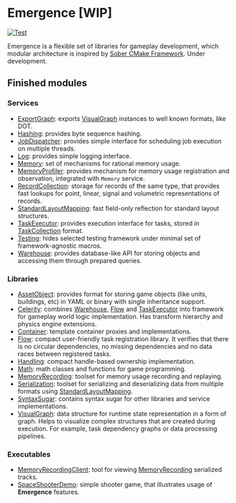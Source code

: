 # Emergence [WIP]

[![Test](https://github.com/KonstantinTomashevich/Emergence/actions/workflows/Test.yml/badge.svg?branch=master&event=push)](https://github.com/KonstantinTomashevich/Emergence/actions/workflows/Test.yml)

Emergence is a flexible set of libraries for gameplay development, which modular architecture is inspired by
[Sober CMake Framework](https://github.com/KonstantinTomashevich/Sober). Under development.

## Finished modules

### Services

- [ExportGraph](./Service/ExportGraph/README.md): exports [VisualGraph](./Library/Public/VisualGraph/README.md)
  instances to well known formats, like DOT.
- [Hashing](./Service/Hashing/README.md): provides byte sequence hashing.
- [JobDispatcher](./Service/JobDispatcher/README.md): provides simple interface for scheduling job execution
  on multiple threads.
- [Log](./Service/Log/README.md): provides simple logging interface.
- [Memory](./Service/Memory/README.md): set of mechanisms for rational memory usage.
- [MemoryProfiler](./Service/MemoryProfiler/README.md): provides mechanism for memory usage registration and
  observation, integrated with `Memory` service.
- [RecordCollection](./Service/RecordCollection/README.md): storage for records of the same type, that provides fast
  lookups for point, linear, signal and volumetric representations of records.
- [StandardLayoutMapping](./Service/StandardLayoutMapping/README.md): fast field-only reflection for standard layout
  structures.
- [TaskExecutor](./Service/TaskExecutor/README.md): provides execution interface for tasks, stored
  in [TaskCollection](./Library/Private/TaskCollection/README.md) format.
- [Testing](./Service/Testing/README.md): hides selected testing framework under minimal set of framework-agnostic
  macros.
- [Warehouse](./Service/Warehouse/README.md): provides database-like API for storing objects and accessing them through
  prepared queries.

### Libraries

- [AssetObject](./Library/Public/AssetObject/README.md): provides format for storing game objects (like units, 
  buildings, etc) in YAML or binary with single inheritance support.
- [Celerity](./Library/Public/Celerity/README.md): combines [Warehouse](./Service/Warehouse/README.md),
  [Flow](./Library/Public/Flow/README.md) and [TaskExecutor](./Service/TaskExecutor/README.md) into framework
  for gameplay world logic implementation. Has transform hierarchy and physics engine extensions.
- [Container](./Library/Public/Container/README.md): template container proxies and implementations.
- [Flow](./Library/Public/Flow/README.md): compact user-friendly task registration library. It verifies that there is no
  circular dependencies, no missing dependencies and no data races between registered tasks.
- [Handling](./Library/Public/Handling/README.md): compact handle-based ownership implementation.
- [Math](./Library/Public/Math/README.md): math classes and functions for game programming.
- [MemoryRecording](./Library/Public/MemoryRecording/README.md): toolset for memory usage recording and replaying.
- [Serialization](./Library/Public/Serialization/README.md): toolset for serializing and deserializing data from 
  multiple formats using [StandardLayoutMapping](./Service/StandardLayoutMapping/README.md).
- [SyntaxSugar](./Library/Public/SyntaxSugar/README.md): contains syntax sugar for other libraries and service
  implementations.
- [VisualGraph](./Library/Public/VisualGraph/README.md): data structure for runtime state representation in a form of
  graph. Helps to visualize complex structures that are created during execution. For example, task dependency graphs or
  data processing pipelines.

### Executables

- [MemoryRecordingClient](./Executable/MemoryRecordingClient/README.md):
  tool for viewing [MemoryRecording](./Library/Public/MemoryRecording/README.md) serialized tracks.
- [SpaceShooterDemo](./Executable/SpaceShooterDemo/README.md): simple shooter game, that illustrates usage of
  **Emergence** features.
